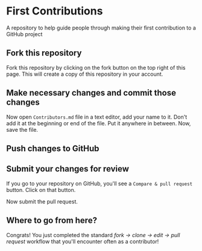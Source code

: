 # First Contributions
A repository to help guide people through making their first contribution to a GitHub project

## Fork this repository

Fork this repository by clicking on the fork button on the top right of this page.
This will create a copy of this repository in your account.

## Make necessary changes and commit those changes

Now open `Contributors.md` file in a text editor, add your name to it. Don't add it at the beginning or end of the file. Put it anywhere in between. Now, save the file.


## Push changes to GitHub


## Submit your changes for review

If you go to your repository on GitHub, you'll see a `Compare & pull request` button. Click on that button.


Now submit the pull request.


## Where to go from here?

Congrats! You just completed the standard _fork -> clone -> edit -> pull request_ workflow that you'll encounter often as a contributor!

